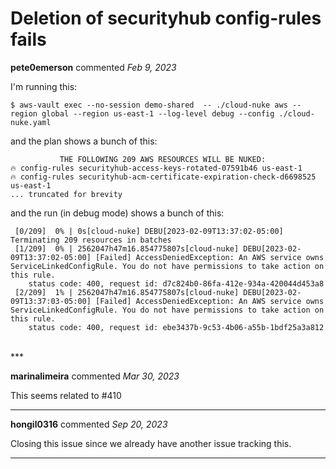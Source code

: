 # Deletion of securityhub config-rules fails

**pete0emerson** commented *Feb 9, 2023*

I'm running this:

```
$ aws-vault exec --no-session demo-shared  -- ./cloud-nuke aws --region global --region us-east-1 --log-level debug --config ./cloud-nuke.yaml
```

and the plan shows a bunch of this:

```
           THE FOLLOWING 209 AWS RESOURCES WILL BE NUKED:
🔥 config-rules securityhub-access-keys-rotated-07591b46 us-east-1
🔥 config-rules securityhub-acm-certificate-expiration-check-d6698525 us-east-1
... truncated for brevity
```

and the run (in debug mode) shows a bunch of this:

```
 [0/209]  0% | 0s[cloud-nuke] DEBU[2023-02-09T13:37:02-05:00] Terminating 209 resources in batches
 [1/209]  0% | 2562047h47m16.854775807s[cloud-nuke] DEBU[2023-02-09T13:37:02-05:00] [Failed] AccessDeniedException: An AWS service owns ServiceLinkedConfigRule. You do not have permissions to take action on this rule.
	status code: 400, request id: d7c824b0-86fa-412e-934a-420044d453a8
 [2/209]  1% | 2562047h47m16.854775807s[cloud-nuke] DEBU[2023-02-09T13:37:03-05:00] [Failed] AccessDeniedException: An AWS service owns ServiceLinkedConfigRule. You do not have permissions to take action on this rule.
	status code: 400, request id: ebe3437b-9c53-4b06-a55b-1bdf25a3a812
```


<br />
***


**marinalimeira** commented *Mar 30, 2023*

This seems related to #410 
***

**hongil0316** commented *Sep 20, 2023*

Closing this issue since we already have another issue tracking this. 
***


